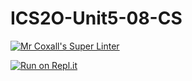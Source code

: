 # ICS2O-Unit5-08-CS

[![Mr Coxall's Super Linter](https://github.com/Liya-Getachew/ICS2O-Unit5-08-CS/workflows/Mr%20Coxall's%20Super%20Linter/badge.svg)](https://github.com/Liya-Getachew/ICS2O-Unit5-08-JCS/actions)

[![Run on Repl.it](https://repl.it/badge/github/Liya-Getachew/ICS2O-Unit5-08-CS)](https://repl.it/github/Liya-Getachew/ICS2O-Unit5-08-CS)

